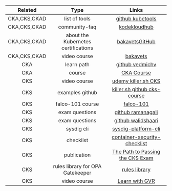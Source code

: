 |     Related     |                Type                 |                                                                   Links                                                                   |
|:---------------:|:-----------------------------------:|:-----------------------------------------------------------------------------------------------------------------------------------------:|
| CKA,CKS,CKAD    |            list of tools            |                                        [github kubetools](https://github.com/collabnix/kubetools)                                         |
| CKA,CKS,CKAD    |            community-faq            |                                       [kodekloudhub](https://github.com/kodekloudhub/community-faq)                                       |
| CKA,CKS,CKAD    | about the Kubernetes certifications |                                [bakavetsGitHub](https://gist.github.com//05681473ca617579156de033ba40ee7a)                                |
| CKA,CKS,CKAD    |            video course             |                                   [bakavets](https://www.youtube.com/watch?v=Amkkr4_nsyc&list=PL3SzV1_k2H1VDePbSWUqERqlBXIk02wCQ)                                   |
| CKA             |             learn path              |                                      [github vedmichv](https://github.com/vedmichv/CKA-learn-path/)                                       |
| CKA             |               course                |                          [CKA Course](https://github.com/kodekloudhub/certified-kubernetes-administrator-course)                          |
| CKS             |            video course             |                       [udemy killer.sh CKS](https://www.udemy.com/course/certified-kubernetes-security-specialist/)                       |
| CKS             |           examples github           |                            [killer.sh github cks-course](https://github.com/killer-sh/cks-course-environment)                             |
| CKS             |          falco-101 course           |                                              [falco-101](https://learn.sysdig.com/falco-101)                                              |
| CKS             |           exam questions            |                   [github ramanagali](https://github.com/ramanagali/Interview_Guide/blob/main/CKS_Preparation_Guide.md)                   |
| CKS             |           exam questions            |                       [github walidshaari](https://github.com/walidshaari/Certified-Kubernetes-Security-Specialist)                       |
| CKS             |             sysdig cli              |                                 [sysdig-platform-cli](https://sysdiglabs.github.io/sysdig-platform-cli/)                                  |
| CKS             |              checklist              |            [container-security-checklist](https://github.com/krol3/container-security-checklist#secure-the-container-registry)            |
| CKS             |             publication             |    [The Path to Passing the CKS Exam](https://hackernoon.com/the-path-to-passing-the-cks-exam-from-challenges-to-creating-a-simulator)    |
| CKS             |  rules library for OPA Gatekeeper   |           [rules library](https://cloud.google.com/anthos-config-management/docs/latest/reference/constraint-template-library)            |
| CKS             |            video course             |                   [Learn with GVR](https://www.youtube.com/watch?v=jvmShTBSBoA&list=PLFkEchqXDZx6Bw3B2NRVc499j1TavjOvm)                   |
